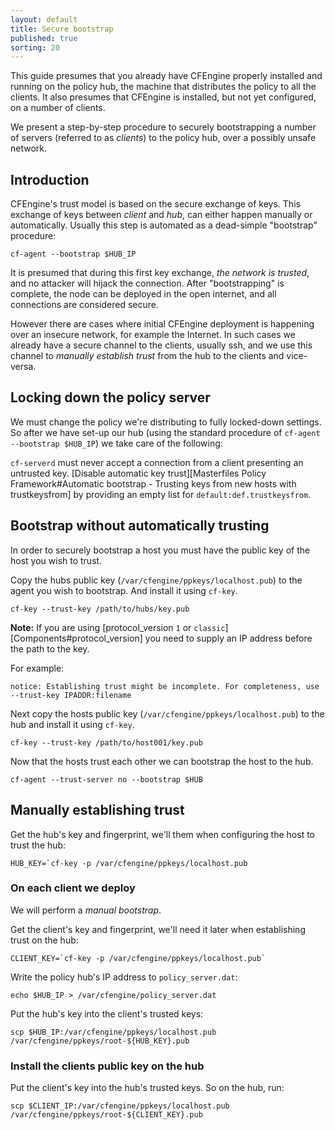 ```yaml
---
layout: default
title: Secure bootstrap
published: true
sorting: 20
---
```


This guide presumes that you already have CFEngine properly installed
and running on the policy hub, the machine that distributes the policy
to all the clients. It also presumes that CFEngine is installed, but not
yet configured, on a number of clients.

We present a step-by-step procedure to securely bootstrapping a
number of servers (referred to as *clients*) to the policy hub, over a
possibly unsafe network.

## Introduction

CFEngine's trust model is based on the secure exchange of keys. This
exchange of keys between *client* and *hub*, can either happen manually
or automatically. Usually this step is automated as a dead-simple
"bootstrap" procedure:

```command
cf-agent --bootstrap $HUB_IP
```

It is presumed that during this first key exchange, *the network is
trusted*, and no attacker will hijack the connection. After
"bootstrapping" is complete, the node can be deployed in the open
internet, and all connections are considered secure.

However there are cases where initial CFEngine deployment is happening
over an insecure network, for example the Internet. In such cases we
already have a secure channel to the clients, usually ssh, and we use
this channel to *manually establish trust* from the hub to the clients
and vice-versa.

## Locking down the policy server

We must change the policy we're distributing to fully locked-down
settings. So after we have set-up our hub (using the standard procedure
of `cf-agent --bootstrap $HUB_IP`) we take care of the following:

`cf-serverd` must never accept a connection from a client presenting an untrusted key.
[Disable automatic key trust][Masterfiles Policy Framework#Automatic bootstrap - Trusting keys from new hosts with trustkeysfrom] by providing an empty list for `default:def.trustkeysfrom`.

## Bootstrap without automatically trusting

In order to securely bootstrap a host you must have the public key of the host
you wish to trust.

Copy the hubs public key (`/var/cfengine/ppkeys/localhost.pub`) to the agent you
wish to bootstrap. And install it using `cf-key`.

```command
cf-key --trust-key /path/to/hubs/key.pub
```

**Note:** If you are using [protocol_version `1` or `classic`][Components#protocol_version]
you need to supply an IP address before the path to the key.

For example:

```
notice: Establishing trust might be incomplete. For completeness, use --trust-key IPADDR:filename
```

Next copy the hosts public key (`/var/cfengine/ppkeys/localhost.pub`) to the hub and install it using `cf-key`.

```command
cf-key --trust-key /path/to/host001/key.pub
```

Now that the hosts trust each other we can bootstrap the host to the hub.

```command
cf-agent --trust-server no --bootstrap $HUB
```

## Manually establishing trust

Get the hub's key and fingerprint, we'll them when configuring the host to trust
the hub:

```command
HUB_KEY=`cf-key -p /var/cfengine/ppkeys/localhost.pub
```

### On each client we deploy

We will perform a *manual bootstrap*.

Get the client's key and fingerprint, we'll need it later when establishing
trust on the hub:

```command
CLIENT_KEY=`cf-key -p /var/cfengine/ppkeys/localhost.pub`
```

Write the policy hub's IP address to `policy_server.dat`:

```command
echo $HUB_IP > /var/cfengine/policy_server.dat
```

Put the hub's key into the client's trusted keys:

```command
scp $HUB_IP:/var/cfengine/ppkeys/localhost.pub /var/cfengine/ppkeys/root-${HUB_KEY}.pub
```

### Install the clients public key on the hub

Put the client's key into the hub's trusted keys. So
on the hub, run:

```command
scp $CLIENT_IP:/var/cfengine/ppkeys/localhost.pub /var/cfengine/ppkeys/root-${CLIENT_KEY}.pub
```
